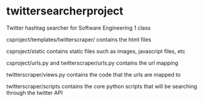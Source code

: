 # twittersearcherproject
Twitter hashtag searcher for Software Engineering 1 class

csproject/templates/twitterscraper/ contains the html files

csproject/static contains static files such as images, javascript files, etc

csproject/urls.py and twitterscraper/urls.py contains the url mapping

twitterscraper/views.py contains the code that the urls are mapped to

twitterscraper/scripts contains the core python scripts that will be searching through the twitter API
